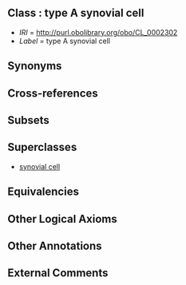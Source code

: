 
## Class : type A synovial cell

 * *IRI* = http://purl.obolibrary.org/obo/CL_0002302
 * *Label* = type A synovial cell

## Synonyms


## Cross-references


## Subsets


## Superclasses

 * [synovial cell](../../CL/14/CL_0000214.md)

## Equivalencies


## Other Logical Axioms


## Other Annotations


## External Comments


